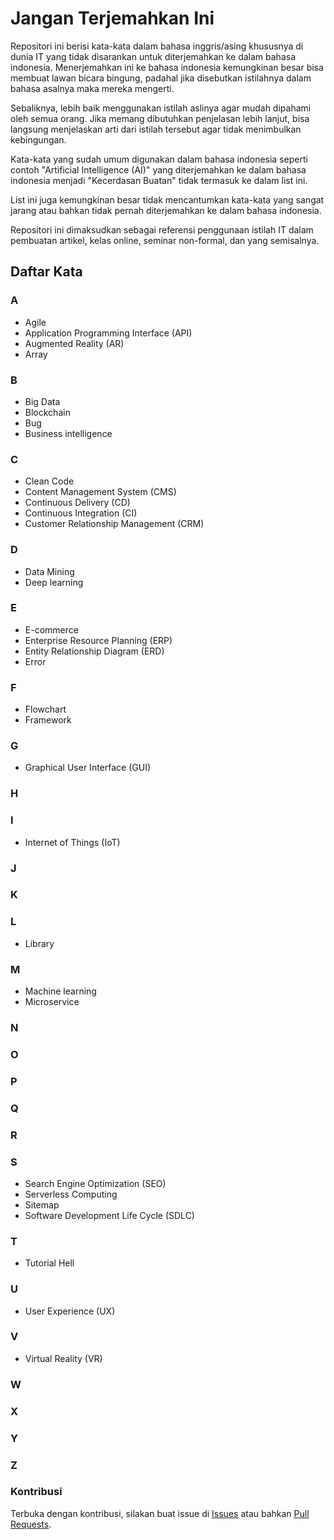 # Jangan Terjemahkan Ini

Repositori ini berisi kata-kata dalam bahasa inggris/asing khususnya di dunia IT yang tidak disarankan untuk diterjemahkan ke dalam bahasa indonesia. Menerjemahkan ini ke bahasa indonesia kemungkinan besar bisa membuat lawan bicara bingung, padahal jika disebutkan istilahnya dalam bahasa asalnya maka mereka mengerti.

Sebaliknya, lebih baik menggunakan istilah aslinya agar mudah dipahami oleh semua orang. Jika memang dibutuhkan penjelasan lebih lanjut, bisa langsung menjelaskan arti dari istilah tersebut agar tidak menimbulkan kebingungan.

Kata-kata yang sudah umum digunakan dalam bahasa indonesia seperti contoh "Artificial Intelligence (AI)" yang diterjemahkan ke dalam bahasa indonesia menjadi "Kecerdasan Buatan" tidak termasuk ke dalam list ini.

List ini juga kemungkinan besar tidak mencantumkan kata-kata yang sangat jarang atau bahkan tidak pernah diterjemahkan ke dalam bahasa indonesia.

Repositori ini dimaksudkan sebagai referensi penggunaan istilah IT dalam pembuatan artikel, kelas online, seminar non-formal, dan yang semisalnya.

## Daftar Kata

### A
- Agile
- Application Programming Interface (API)
- Augmented Reality (AR)
- Array
### B
- Big Data
- Blockchain 
- Bug
- Business intelligence
### C
- Clean Code 
- Content Management System (CMS)
- Continuous Delivery (CD)
- Continuous Integration (CI)
- Customer Relationship Management (CRM)
### D
- Data Mining
- Deep learning
### E
- E-commerce
- Enterprise Resource Planning (ERP)
- Entity Relationship Diagram (ERD)
- Error
### F
- Flowchart
- Framework 
### G
- Graphical User Interface (GUI)
### H
### I
- Internet of Things (IoT)
### J
### K
### L
- Library
### M
- Machine learning
- Microservice
### N
### O
### P
### Q
### R
### S
- Search Engine Optimization (SEO)
- Serverless Computing
- Sitemap
- Software Development Life Cycle (SDLC)
### T
- Tutorial Hell
### U
- User Experience (UX)
### V
- Virtual Reality (VR)
### W
### X
### Y
### Z

### Kontribusi
Terbuka dengan kontribusi, silakan buat issue di [Issues](https://github.com/fajarwz/jangan-terjemahkan-ini/issues) atau bahkan [Pull Requests](https://github.com/fajarwz/jangan-terjemahkan-ini/pulls).